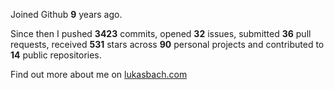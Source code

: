 Joined Github **9** years ago.

Since then I pushed **3423** commits, opened **32** issues, submitted **36** pull requests, received **531** stars across **90** personal projects and contributed to **14** public repositories.

Find out more about me on [lukasbach.com](https://lukasbach.com)
